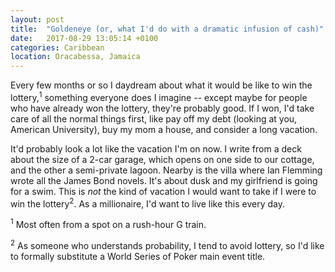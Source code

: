 ```yaml
---
layout: post
title:  "Goldeneye (or, what I'd do with a dramatic infusion of cash)"
date:   2017-08-29 13:05:14 +0100
categories: Caribbean
location: Oracabessa, Jamaica
---
```

Every few months or so I daydream about what it would be like to win the lottery,<sup>1</sup> something everyone does I imagine -- except maybe for people who have already won the lottery, they're probably good. If I won, I'd take care of all the normal things first, like pay off my debt (looking at you, American University), buy my mom a house, and consider a long vacation. 

It'd probably look a lot like the vacation I'm on now. I write from a deck about the size of a 2-car garage, which opens on one side to our cottage, and the other a semi-private lagoon. Nearby is the villa where Ian Flemming wrote all the James Bond novels. It's about dusk and my girlfriend is going for a swim. This is <em>not</em> the kind of vacation I would want to take if I were to win the lottery<sup>2</sup>. As a millionaire, I'd want to live like this every day.




<sup>1</sup> Most often from a spot on a rush-hour G train.

<sup>2</sup> As someone who understands probability, I tend to avoid lottery, so I'd like to formally substitute a World Series of Poker main event title.

